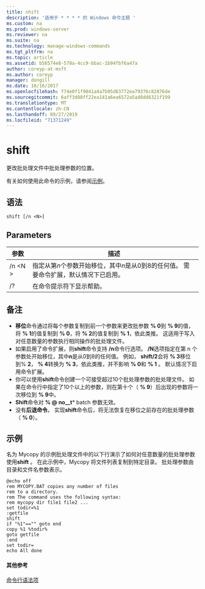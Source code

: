 ```yaml
---
title: shift
description: '适用于 * * * * 的 Windows 命令主题 '
ms.custom: na
ms.prod: windows-server
ms.reviewer: na
ms.suite: na
ms.technology: manage-windows-commands
ms.tgt_pltfrm: na
ms.topic: article
ms.assetid: b56574e8-570a-4cc9-bbac-1b94fbf6a47a
author: coreyp-at-msft
ms.author: coreyp
manager: dongill
ms.date: 10/16/2017
ms.openlocfilehash: f74e0f1f9041a4a7b95d83772ea79376c82876de
ms.sourcegitcommit: 6aff3d88ff22ea141a6ea6572a5ad8dd6321f199
ms.translationtype: MT
ms.contentlocale: zh-CN
ms.lasthandoff: 09/27/2019
ms.locfileid: "71371249"
---
```

# <a name="shift"></a>shift



更改批处理文件中批处理参数的位置。

有关如何使用此命令的示例，请参阅[示例](#BKMK_examples)。

## <a name="syntax"></a>语法

```
shift [/n <N>]
```

## <a name="parameters"></a>Parameters

|参数|描述|
|---------|-----------|
|/n \<N >|指定从第*n*个参数开始移位，其中*n*是从0到8的任何值。 需要命令扩展，默认情况下已启用。|
|/?|在命令提示符下显示帮助。|

## <a name="remarks"></a>备注

- **移位**命令通过将每个参数复制到前一个参数来更改批参数 **% 0**到 **% 9**的值，将 **% 1**的值复制到 **% 0**，将 **% 2**的值复制到 **% 1**，依此类推。 这适用于写入对任意数量的参数执行相同操作的批处理文件。
- 如果启用了命令扩展，则**shift**命令支持 **/n**命令行选项。 **/N**选项指定在第 n 个参数处开始移位，其中**n**是从0到8的任何值。 例如， **shift/2**会将 **% 3**移位到% **2**， **% 4**转换为 **% 3**，依此类推，并不影响 **% 0**和 **% 1** 。 默认情况下启用命令扩展。
- 你可以使用**shift**命令创建一个可接受超过10个批处理参数的批处理文件。 如果在命令行中指定了10个以上的参数，则在第十个（ **% 9**）后出现的参数将一次移位到 **% 9**中。
- **Shift**命令对 **% @ no__t*** batch 参数无效。
- 没有**后退命令**。 实现**shift**命令后，将无法恢复在移位之前存在的批处理参数（ **% 0**）。

## <a name="BKMK_examples"></a>示例

名为 Mycopy 的示例批处理文件中的以下行演示了如何对任意数量的批处理参数使用**shift** 。 在此示例中，Mycopy 将文件列表复制到特定目录。 批处理参数由目录和文件名参数表示。
```
@echo off 
rem MYCOPY.BAT copies any number of files
rem to a directory.
rem The command uses the following syntax:
rem mycopy dir file1 file2 ... 
set todir=%1
:getfile
shift
if "%1"=="" goto end
copy %1 %todir%
goto getfile
:end
set todir=
echo All done
```

#### <a name="additional-references"></a>其他参考

[命令行语法项](command-line-syntax-key.md)